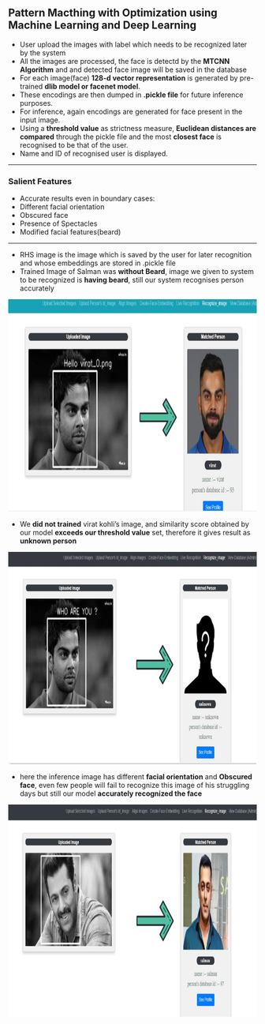 
## Pattern Macthing with Optimization using Machine Learning and Deep Learning

- User upload the images with label which needs to be recognized later by the system
- All the images are processed, the face is detectd by the **MTCNN Algorithm** and and detected face image will be saved in the database
- For each image(face) **128-d vector representation** is generated by pre-trained **dlib model or facenet model**.
- These encodings are then dumped in **.pickle file** for future inference purposes. 
- For inference, again encodings are generated for face present in the input image.
- Using a **threshold value** as strictness measure, **Euclidean distances are compared** through the pickle file and the most **closest face** is recognised to be that of the user.
- Name and ID of recognised user is displayed.

---

### Salient Features

- Accurate results even in boundary cases:
- Different facial orientation
- Obscured face 
- Presence of Spectacles
- Modified facial features(beard)

---


- RHS image is the image which is saved by the user for later recognition and whose embeddings are stored in .pickle file
- Trained Image of Salman was **without Beard**, image we given to system to be recognized is **having beard**, still our system recognises person accurately
<img src="./images/4.jpg" width="1000" height="430">

- We **did not trained** virat kohli’s image, and similarity score obtained by our model **exceeds our threshold value** set, therefore it gives result as **unknown person**
<img src="./images/2.JPG" width="1000" height="430">

- here the inference image has different **facial orientation** and **Obscured face**, even few people will fail to recognize this image of his struggling days but still our model **accurately recognized the face**
<img src="./images/1.JPG" width="1000" height="430">
